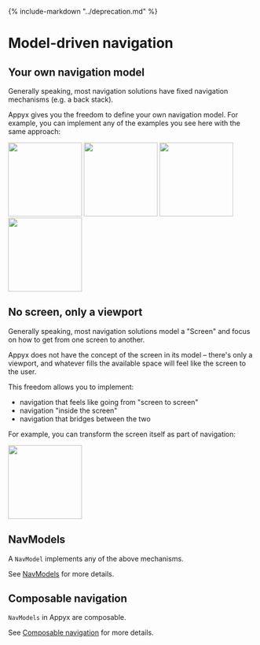 {% include-markdown "../deprecation.md" %}

# Model-driven navigation

## Your own navigation model

Generally speaking, most navigation solutions have fixed navigation mechanisms (e.g. a back stack).

Appyx gives you the freedom to define your own navigation model. For example, you can implement any
of the examples you see here with the same approach:

<img src="https://i.imgur.com/N8rEPrJ.gif" width="150"> <img src="https://i.imgur.com/esLXh61.gif" width="150"> <img src="https://i.imgur.com/8gy3Ghb.gif" width="150"> <img src="https://cdn-images-1.medium.com/max/1600/1*mEg8Ebem3Hd2knQSA0yI1A.gif" width="150">

## No screen, only a viewport

Generally speaking, most navigation solutions model a "Screen" and focus on how to get from one screen to another.

Appyx does not have the concept of the screen in its model – there's only a viewport, and whatever fills the available space will feel like the screen to the user.

This freedom allows you to implement:

- navigation that feels like going from "screen to screen"
- navigation "inside the screen"
- navigation that bridges between the two

For example, you can transform the screen itself as part of navigation:

<img src="https://i.imgur.com/EKjwaqW.gif" width="150">

## NavModels

A `NavModel` implements any of the above mechanisms.

See [NavModels](../navmodel/index.md) for more details.

## Composable navigation

`NavModels` in Appyx are composable.

See [Composable navigation](composable-navigation.md) for more details.
